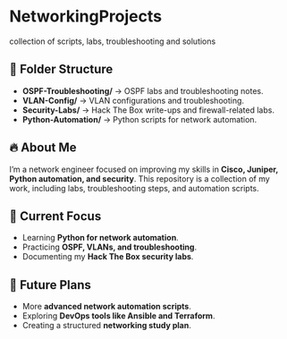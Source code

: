 # NetworkingProjects
collection of scripts, labs, troubleshooting and solutions 


## 📂 Folder Structure  
- **OSPF-Troubleshooting/** → OSPF labs and troubleshooting notes.  
- **VLAN-Config/** → VLAN configurations and troubleshooting.  
- **Security-Labs/** → Hack The Box write-ups and firewall-related labs.  
- **Python-Automation/** → Python scripts for network automation.  

## 🔥 About Me  
I’m a network engineer focused on improving my skills in **Cisco, Juniper, Python automation, and security**. This repository is a collection of my work, including labs, troubleshooting steps, and automation scripts.  


## 📌 Current Focus  
- Learning **Python for network automation**.  
- Practicing **OSPF, VLANs, and troubleshooting**.  
- Documenting my **Hack The Box security labs**.  

## 🚀 Future Plans  
- More **advanced network automation scripts**.  
- Exploring **DevOps tools like Ansible and Terraform**.  
- Creating a structured **networking study plan**.  
